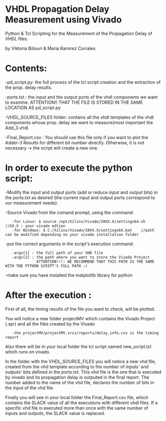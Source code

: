 # VHDL Propagation Delay Measurement using Vivado
Python &amp; Tcl Scripting for the Measurement of the Propagation Delay of VHDL files.

by Viktoria Biliouri & Maria Ramirez Corrales


# Contents:

-pd_script.py: the full process of the tcl script creation and the extraction of the prop. delay results.

-ports.txt : the input and the output ports of the vhdl components we want to examine. ATTENTION!! THAT THE FILE IS STORED IN THE SAME LOCATION AS pd_script.py 

-VHDL_SOURCE_FILES folder: contains all the vhdl templates of the vhdl components whose prop. delay we want to measure(most important the Add_3.vhd)

-Final_Report.csv : You should use this file only if you want to plot the Adder-3 Results for different bit number directly. Otherwise, it is not necessary -> the script will create a new one.

# In order to execute the python script:

-Modify the input and output ports (add or reduce input and output bits) in the ports.txt as desired (the current input and output ports correspond to our measurement needs).

-Source Vivado from the comand prompt, using the command:

       -for Linux: $ source /opt/Xilinx/Vivado/20XX.X/settings64.sh  //XX.X : your vivado edtion
       -for Windows: $ C:/Xilinx/Vivado/20XX.X/settings64.bat    //path can be modified depending on your vivado installation folder
       
-put the correct arguments in the script's execution command:
        
       -argv[1] : the full path of your VHD file
       -argv[2] : the path where you want to store the Vivado Project 
                  ATTENTION!!!: WE RECOMMEND THAT THIS PATH IS THE SAME WITH THE PYTHON SCRIPT'S FULL PATH :)
                  
-make sure you have installed the matplotlib library for python
                  
# After the execution :

First of all, the timing results of the file you want to check, will be plotted.

You will notice a new folder projectMV which contains the Vivado Project (.xpr) and all the files created by the Vivado

       -the projectMV/projectMV.srcs/reports/delay_info.csv is the timing report
       
Also there will be in your local folder the tcl script named new_script.tcl which runs on vivado.

In the folder with the VHDL_SOURCE_FILES you will notice a new vhd file, created from the vhd template according to the number of inputs' and outputs' bits defined in the ports.txt. This vhd file is the one that is executed by vivado and its propagation delay is outputed in the final report. The number added to the name of the vhd file, declares the number of bits in the input of the vhd file.
       
Finally you will see in your local folder the Final_Report.csv file, which contains the SLACK value of all the executions with different vhdl files. If a specific vhd file is executed more than once with the same number of inputs and outputs, the SLACK value is replaced.
